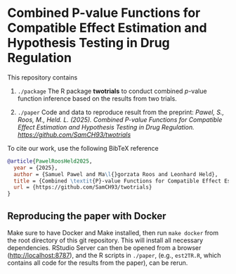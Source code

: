# Combined P-value Functions for Compatible Effect Estimation and Hypothesis Testing in Drug Regulation

This repository contains 

1. `./package` The R package **twotrials** to conduct combined *p*-value
function inference based on the results from two trials.

2. `./paper` Code and data to reproduce result from the preprint: *Pawel, S.,
   Roos, M., Held. L. (2025). Combined P-value Functions for Compatible Effect
   Estimation and Hypothesis Testing in Drug Regulation.
   <https://github.com/SamCH93/twotrials>*

To cite our work, use the following BibTeX reference

```BibTeX
@article{PawelRoosHeld2025,
  year = {2025},
  author = {Samuel Pawel and Ma\l{}gorzata Roos and Leonhard Held},
  title = {Combined \textit{P}-value Functions for Compatible Effect Estimation and Hypothesis Testing in Drug Regulation},
  url = {https://github.com/SamCH93/twotrials}
}
```

## Reproducing the paper with Docker

Make sure to have Docker and Make installed, then run `make docker` from the
root directory of this git repository. This will install all necessary
dependencies. RStudio Server can then be opened from a browser
(<http://localhost:8787>), and the R scripts in `./paper`, (e.g., `est2TR.R`,
which contains all code for the results from the paper), can be rerun.
